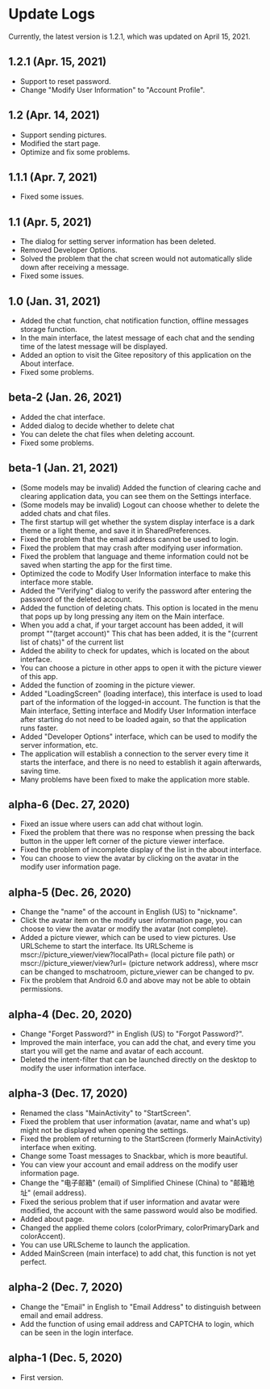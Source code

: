 # Update Logs
Currently, the latest version is 1.2.1, which was updated on April 15, 2021.

## 1.2.1 (Apr. 15, 2021)
- Support to reset password.
- Change "Modify User Information" to "Account Profile".

## 1.2 (Apr. 14, 2021)
- Support sending pictures.
- Modified the start page.
- Optimize and fix some problems.

## 1.1.1 (Apr. 7, 2021)
- Fixed some issues.

## 1.1 (Apr. 5, 2021)
- The dialog for setting server information has been deleted.
- Removed Developer Options.
- Solved the problem that the chat screen would not automatically slide down after receiving a message.
- Fixed some issues.

## 1.0 (Jan. 31, 2021)
- Added the chat function, chat notification function, offline messages storage function.
- In the main interface, the latest message of each chat and the sending time of the latest message will be displayed.
- Added an option to visit the Gitee repository of this application on the About interface.
- Fixed some problems.

## beta-2 (Jan. 26, 2021)
- Added the chat interface.
- Added dialog to decide whether to delete chat
- You can delete the chat files when deleting account.
- Fixed some problems.

## beta-1 (Jan. 21, 2021)
- (Some models may be invalid) Added the function of clearing cache and clearing application data, you can see them on the Settings interface.
- (Some models may be invalid) Logout can choose whether to delete the added chats and chat files.
- The first startup will get whether the system display interface is a dark theme or a light theme, and save it in SharedPreferences.
- Fixed the problem that the email address cannot be used to login.
- Fixed the problem that may crash after modifying user information.
- Fixed the problem that language and theme information could not be saved when starting the app for the first time.
- Optimized the code to Modify User Information interface to make this interface more stable.
- Added the "Verifying" dialog to verify the password after entering the password of the deleted account.
- Added the function of deleting chats. This option is located in the menu that pops up by long pressing any item on the Main interface.
- When you add a chat, if your target account has been added, it will prompt ""(target account)" This chat has been added, it is the "(current list of chats)" of the current list
- Added the ability to check for updates, which is located on the about interface.
- You can choose a picture in other apps to open it with the picture viewer of this app.
- Added the function of zooming in the picture viewer.
- Added "LoadingScreen" (loading interface), this interface is used to load part of the information of the logged-in account. The function is that the Main interface, Setting interface and Modify User Information interface after starting do not need to be loaded again, so that the application runs faster.
- Added "Developer Options" interface, which can be used to modify the server information, etc.
- The application will establish a connection to the server every time it starts the interface, and there is no need to establish it again afterwards, saving time.
- Many problems have been fixed to make the application more stable.


## alpha-6 (Dec. 27, 2020)
- Fixed an issue where users can add chat without login.
- Fixed the problem that there was no response when pressing the back button in the upper left corner of the picture viewer interface.
- Fixed the problem of incomplete display of the list in the about interface.
- You can choose to view the avatar by clicking on the avatar in the modify user information page.

## alpha-5 (Dec. 26, 2020)
- Change the "name" of the account in English (US) to "nickname".
- Click the avatar item on the modify user information page, you can choose to view the avatar or modify the avatar (not complete).
- Added a picture viewer, which can be used to view pictures. Use URLScheme to start the interface. Its URLScheme is mscr://picture_viewer/view?localPath= (local picture file path) or mscr://picture_viewer/view?url= (picture network address), where mscr can be changed to mschatroom, picture_viewer can be changed to pv.
- Fix the problem that Android 6.0 and above may not be able to obtain permissions.

## alpha-4 (Dec. 20, 2020)
- Change "Forget Password?" in English (US) to "Forgot Password?".
- Improved the main interface, you can add the chat, and every time you start you will get the name and avatar of each account.
- Deleted the intent-filter that can be launched directly on the desktop to modify the user information interface.

## alpha-3 (Dec. 17, 2020)
- Renamed the class "MainActivity" to "StartScreen".
- Fixed the problem that user information (avatar, name and what's up) might not be displayed when opening the settings.
- Fixed the problem of returning to the StartScreen (formerly MainActivity) interface when exiting.
- Change some Toast messages to Snackbar, which is more beautiful.
- You can view your account and email address on the modify user information page.
- Change the "电子邮箱" (email) of Simplified Chinese (China) to "邮箱地址" (email address).
- Fixed the serious problem that if user information and avatar were modified, the account with the same password would also be modified.
- Added about page.
- Changed the applied theme colors (colorPrimary, colorPrimaryDark and colorAccent).
- You can use URLScheme to launch the application.
- Added MainScreen (main interface) to add chat, this function is not yet perfect.

## alpha-2 (Dec. 7, 2020)
- Change the "Email" in English to "Email Address" to distinguish between email and email address.
- Add the function of using email address and CAPTCHA to login, which can be seen in the login interface.

## alpha-1 (Dec. 5, 2020)
- First version.